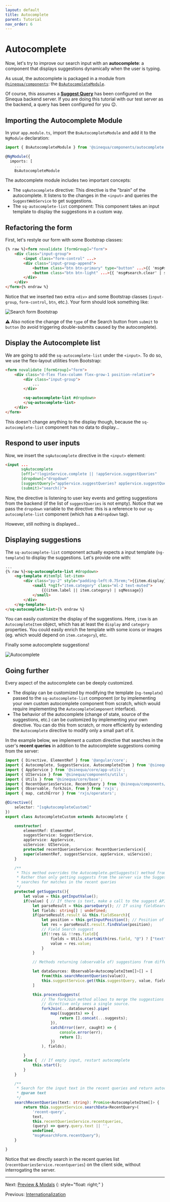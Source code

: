 ```yaml
---
layout: default
title: Autocomplete
parent: Tutorial
nav_order: 6
---
```


# Autocomplete

Now, let's try to improve our search input with an **autocomplete**: a component that displays suggestions dynamically when the user is typing.

As usual, the autocomplete is packaged in a module from [`@sinequa/components`]({{site.baseurl}}modules/components/components.html): the [`BsAutocompleteModule`]({{site.baseurl}}modules/components/autocomplete.html).

Of course, this assumes a [**Suggest Query**](https://doc.sinequa.com/en.sinequa-es.v11/Content/en.sinequa-es.admin-sba-how-to-auto-complete.html) has been configured on the Sinequa backend server. If you are doing this tutorial with our test server as the backend, a query has been configured for you 😉.

## Importing the Autocomplete Module

In your `app.module.ts`, import the `BsAutocompleteModule` and add it to the `NgModule` declaration:

```ts
import { BsAutocompleteModule } from '@sinequa/components/autocomplete';

@NgModule({
  imports: [
    ...
    BsAutocompleteModule
```

The autocomplete module includes two important concepts:

- The `sqAutocomplete` directive: This directive is the "brain" of the autocomplete. It listens to the changes in the `<input>` and queries the `SuggestWebService` to get suggestions.
- The `sq-autocomplete-list` component: This component takes an input template to display the suggestions in a custom way.

## Refactoring the form

First, let's restyle our form with some Bootstrap classes:

```html
{% raw %}<form novalidate [formGroup]="form">
    <div class="input-group">
        <input class="form-control" ...>
        <div class="input-group-append">
            <button class="btn btn-primary" type="button" ...>{{ 'msg#search.button' | sqMessage }}</button>
            <button class="btn btn-light" ...>{{ 'msg#search.clear' | sqMessage }}</button>
        </div>
    </div>
</form>{% endraw %}
```

Notice that we inserted two extra `<div>` and some Bootstrap classes (`input-group`, `form-control`, `btn`, etc.). Your form should look something like:

![Search form Bootstrap]({{site.baseurl}}assets/tutorial/search-form.png)

⚠️ Also notice the change of the `type` of the Search button from `submit` to `button` (to avoid triggering double-submits caused by the autocomplete).

## Display the Autocomplete list

We are going to add the `sq-autocomplete-list` under the `<input>`. To do so, we use the flex-layout utilities from Bootstrap:

```html
<form novalidate [formGroup]="form">
    <div class="d-flex flex-column flex-grow-1 position-relative">
        <div class="input-group">
            ...
        </div>

        <sq-autocomplete-list #dropdown>
        </sq-autocomplete-list>
    </div>
</form>
```

This doesn't change anything to the display though, because the `sq-autocomplete-list` component has no data to display...

## Respond to user inputs

Now, we insert the `sqAutocomplete` directive in the `<input>` element:

```html
<input ...
       sqAutocomplete
       [off]="!loginService.complete || !appService.suggestQueries"
       [dropdown]="dropdown"
       [suggestQuery]="appService.suggestQueries? appService.suggestQueries[0] : null"
       (submit)="search()">
```

Now, the directive is listening to user key events and getting suggestions from the backend (if the list of `suggestQueries` is not empty). Notice that we pass the `dropdown` variable to the directive: this is a reference to our `sq-autocomplete-list` component (which has a `#dropdown` tag).

However, still nothing is displayed...

## Displaying suggestions

The `sq-autocomplete-list` component actually expects a input template (`ng-template`) to display the suggestions. Let's provide one with:

```html
...
{% raw %}<sq-autocomplete-list #dropdown>
    <ng-template #itemTpl let-item>
        <div class="py-2" style="padding-left:0.75rem;">{{item.display}}
            <small *ngIf="item.category" class="ml-2 text-muted">
                {{(item.label || item.category) | sqMessage}}
            </small>
        </div>
    </ng-template>
</sq-autocomplete-list>{% endraw %}
```

You can easily customize the display of the suggestions. Here, `item` is an `AutocompleteItem` object, which has at least the `display` and `category` properties. You could easily enrich the template with some icons or images (eg. which would depend on `item.category`), etc.

Finally some autocomplete suggestions!

![Autocomplete]({{site.baseurl}}assets/tutorial/autocomplete.png)

## Going further

Every aspect of the autocomplete can be deeply customized.

- The display can be customized by modifying the template (`ng-template`) passed to the `sq-autocomplete-list` component (or by implementing your own custom autocomplete component from scratch, which would require implementing the `AutocompleteComponent` interface).
- The behavior of the autocomplete (change of state, source of the suggestions, etc.) can be customized by implementing your own directive. You can do this from scratch, or more efficiently by extending the `Autocomplete` directive to modify only a small part of it.

In the example below, we implement a custom directive that searches in the user's **recent queries** in addition to the autocomplete suggestions coming from the server:

```ts
import { Directive, ElementRef } from '@angular/core';
import { Autocomplete, SuggestService, AutocompleteItem } from '@sinequa/components/autocomplete';
import { AppService } from '@sinequa/core/app-utils';
import { UIService } from '@sinequa/components/utils';
import { Utils } from '@sinequa/core/base';
import { RecentQueriesService, RecentQuery } from '@sinequa/components/saved-queries';
import { Observable, forkJoin, from } from 'rxjs';
import { map, catchError } from 'rxjs/operators';

@Directive({
    selector: "[sqAutocompleteCustom]"
})
export class AutocompleteCustom extends Autocomplete {

    constructor(
        elementRef: ElementRef,
        suggestService: SuggestService,
        appService: AppService,
        uiService: UIService,
        protected recentQueriesService: RecentQueriesService){
        super(elementRef, suggestService, appService, uiService);
    }

    /**
     * This method overrides the Autocomplete.getSuggests() method from the sqAutocomplete directive.
     * Rather than only getting suggests from the server via the SuggestService, this directive also
     * searches for matches in the recent queries
     */
    protected getSuggests(){
        let value = this.getInputValue();
        if(value) { // If there is text, make a call to the suggest API
            let parseResult = this.parseQuery(); // If using fieldSearch, the result can be used to detect an active field
            let fields: string[] | undefined;
            if(parseResult.result && this.fieldSearch){
                let position = this.getInputPosition(); // Position of the caret, if needed
                let res = parseResult.result.findValue(position);
                // Field Search suggest
                if(!!res && !!res.field){
                    fields = Utils.startsWith(res.field, "@") ? ["text"] : [res.field];
                    value = res.value;
                }
            }

            // Methods returning (observable of) suggestions from different sources

            let dataSources: Observable<AutocompleteItem[]>[] = [
                from(this.searchRecentQueries(value)),
                this.suggestService.get(this.suggestQuery, value, fields)
            ]

            this.processSuggests(
                // The forkJoin method allows to merge the suggestions into a single array, so the parent
                // directive only sees a single source.
                forkJoin(...dataSources).pipe(
                    map((suggests) => {
                        return [].concat(...suggests);
                    }),
                    catchError((err, caught) => {
                        console.error(err);
                        return [];
                    })
                ), fields);

        }
        else {  // If empty input, restart autocomplete
            this.start();
        }
    }

    /**
     * Search for the input text in the recent queries and return autocomplete items asynchronously
     * @param text
     */
    searchRecentQueries(text: string): Promise<AutocompleteItem[]> {
        return this.suggestService.searchData<RecentQuery>(
            'recent-query',
            text,
            this.recentQueriesService.recentqueries,
            (query) => query.query.text || '',
            undefined,
            "msg#searchForm.recentQuery");
    }

}
```

Notice that we directly search in the recent queries list (`recentQueriesService.recentqueries`) on the client side, without interrogating the server.

---

Next: [Preview & Modals](preview.html)
{: style="float: right;" }

Previous: [Internationalization](intl.html)
